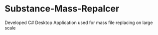 # Substance-Mass-Repalcer
Developed C# Desktop Application used for mass file replacing on large scale 
